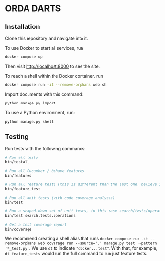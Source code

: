# ORDA DARTS

## Installation

Clone this repository and navigate into it.

To use Docker to start all services, run

```sh
docker compose up
```

Then visit <http://localhost:8000> to see the site.

To reach a shell within the Docker container, run

```sh
docker compose run -it --remove-orphans web sh
```

Import documents with this command:

```sh
python manage.py import
```

To use a Python environment, run:

```sh
python manage.py shell
```

## Testing

Run tests with the following commands:

```sh
# Run all tests
bin/testall

# Run all Cucumber / behave features
bin/features

# Run all feature tests (this is different than the last one, believe it or not)
bin/feature_test

# Run all unit tests (with code coverage analysis)
bin/test

# Run a scoped-down set of unit tests, in this case search/tests/operations/*.py
bin/test search.tests.operations

# Get a test coverage report
bin/coverage
```

We recommend creating a shell alias that runs `docker compose run -it --remove-orphans web coverage run --source='.' manage.py test --pattern '*_test.py'`. We use `dt` to indicate `"docker...test"`. With that, for example, `dt feature_tests` would run the full command to run just feature tests.
